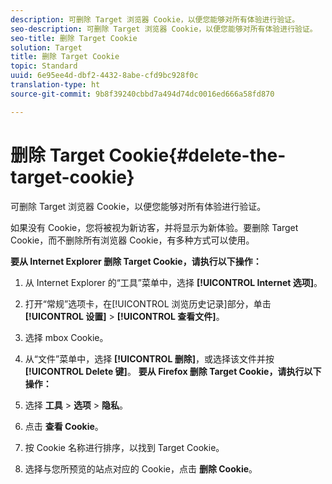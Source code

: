 ```yaml
---
description: 可删除 Target 浏览器 Cookie，以便您能够对所有体验进行验证。
seo-description: 可删除 Target 浏览器 Cookie，以便您能够对所有体验进行验证。
seo-title: 删除 Target Cookie
solution: Target
title: 删除 Target Cookie
topic: Standard
uuid: 6e95ee4d-dbf2-4432-8abe-cfd9bc928f0c
translation-type: ht
source-git-commit: 9b8f39240cbbd7a494d74dc0016ed666a58fd870

---
```



# 删除 Target Cookie{#delete-the-target-cookie}

可删除 Target 浏览器 Cookie，以便您能够对所有体验进行验证。

如果没有 Cookie，您将被视为新访客，并将显示为新体验。要删除 Target Cookie，而不删除所有浏览器 Cookie，有多种方式可以使用。

**要从 Internet Explorer 删除 Target Cookie，请执行以下操作：**

1. 从 Internet Explorer 的“工具”菜单中，选择 **[!UICONTROL Internet 选项]**。
1. 打开“常规”选项卡，在[!UICONTROL 浏览历史记录]部分，单击 **[!UICONTROL 设置]** &gt; **[!UICONTROL 查看文件]**。
1. 选择 mbox Cookie。
1. 从“文件”菜单中，选择 **[!UICONTROL 删除]**，或选择该文件并按 **[!UICONTROL Delete 键]**。
   **要从 Firefox 删除 Target Cookie，请执行以下操作：**

1. 选择 **工具** &gt; **选项** &gt; **隐私**。

1. 点击 **查看 Cookie**。
1. 按 Cookie 名称进行排序，以找到 Target Cookie。
1. 选择与您所预览的站点对应的 Cookie，点击 **删除 Cookie**。

